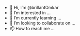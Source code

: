 - 👋 Hi, I’m @brillantOmkar
- 👀 I’m interested in ...
- 🌱 I’m currently learning ...
- 💞️ I’m looking to collaborate on ...
- 📫 How to reach me ...

<!---
brillantOmkar/brillantOmkar is a ✨ special ✨ repository because its `README.md` (this file) appears on your GitHub profile.
You can click the Preview link to take a look at your changes.
--->
